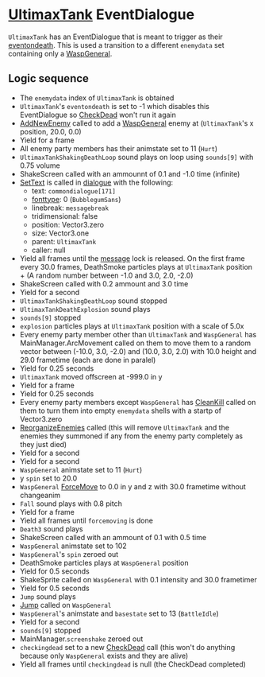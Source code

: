# [UltimaxTank](../../Enemy%20actions/Enemies/UltimaxTank.md) EventDialogue
`UltimaxTank` has an EventDialogue that is meant to trigger as their [eventondeath](../../Actors%20states/Enemy%20features.md#eventondeath). This is used a transition to a different `enemydata` set containing only a [WaspGeneral](../../Enemy%20actions/Enemies/WaspGeneral.md).

## Logic sequence

- The `enemydata` index of `UltimaxTank` is obtained
- `UltimaxTank`'s `eventondeath` is set to -1 which disables this EventDialogue so [CheckDead](../Action%20coroutines/CheckDead.md) won't run it again
- [AddNewEnemy](../../Actors%20states/Enemy%20party%20members/AddNewEnemy.md) called to add a [WaspGeneral](../../Enemy%20actions/Enemies/WaspGeneral.md) enemy at (`UltimaxTank`'s x position, 20.0, 0.0)
- Yield for a frame
- All enemy party members has their animstate set to 11 (`Hurt`)
- `UltimaxTankShakingDeathLoop` sound plays on loop using `sounds[9]` with 0.75 volume
- ShakeScreen called with an ammounnt of 0.1 and -1.0 time (infinite)
- [SetText](../../../SetText/SetText.md) is called in [dialogue](../../../SetText/Dialogue%20mode.md#dialogue-mode) with the following:
    - text: `commondialogue[171]`
    - [fonttype](../../../SetText/Notable%20states.md#fonttype): 0 (`BubblegumSans`)
    - linebreak: `messagebreak`
    - tridimensional: false
    - position: Vector3.zero
    - size: Vector3.one
    - parent: `UltimaxTank`
    - caller: null
- Yield all frames until the [message](../../../SetText/Notable%20states.md#message) lock is released. On the first frame every 30.0 frames, DeathSmoke particles plays at `UltimaxTank` position + (A random number between -1.0 and 3.0, 2.0, -2.0)
- ShakeScreen called with 0.2 ammount and 3.0 time
- Yield for a second
- `UltimaxTankShakingDeathLoop` sound stopped
- `UltimaxTankDeathExplosion` sound plays
- `sounds[9]` stopped
- `explosion` particles plays at `UltimaxTank` position with a scale of 5.0x
- Every enemy party member other than `UltimaxTank` and `WaspGeneral` has MainManager.ArcMovement called on them to move them to a random vector between (-10.0, 3.0, -2.0) and (10.0, 3.0, 2.0) with 10.0 height and 29.0 frametime (each are done in paralel)
- Yield for 0.25 seconds
- `UltimaxTank` moved offscreen at -999.0 in y
- Yield for a frame
- Yield for 0.25 seconds
- Every enemy party members except `WaspGeneral` has [CleanKill](../../Actors%20states/CleanKill.md) called on them to turn them into empty `enemydata` shells with a startp of Vector3.zero
- [ReorganizeEnemies](../../Actors%20states/Enemy%20party%20members/ReorganizeEnemies.md) called (this will remove `UltimaxTank` and the enemies they summoned if any from the enemy party completely as they just died)
- Yield for a second
- Yield for a second
- `WaspGeneral` animstate set to 11 (`Hurt`)
- y `spin` set to 20.0
- `WaspGeneral` [ForceMove](../../../Entities/EntityControl/EntityControl%20Methods.md#forcemove) to 0.0 in y and z with 30.0 frametime without changeanim
- `Fall` sound plays with 0.8 pitch
- Yield for a frame
- Yield all frames until `forcemoving` is done
- `Death3` sound plays
- ShakeScreen called with an ammount of 0.1 with 0.5 time
- `WaspGeneral` animstate set to 102
- `WaspGeneral`'s `spin` zeroed out
- DeathSmoke particles plays at `WaspGeneral` position
- Yield for 0.5 seconds
- ShakeSprite called on `WaspGeneral` with 0.1 intensity and 30.0 frametimer
- Yield for 0.5 seconds
- `Jump` sound plays
- [Jump](../../../Entities/EntityControl/EntityControl%20Methods.md#jump) called on `WaspGeneral`
- `WaspGeneral`'s animstate and `basestate` set to 13 (`BattleIdle`)
- Yield for a second
- `sounds[9]` stopped
- MainManager.`screenshake` zeroed out
- `checkingdead` set to a new [CheckDead](../Action%20coroutines/CheckDead.md) call (this won't do anything because only `WaspGeneral` exists and they are alive)
- Yield all frames until `checkingdead` is null (the CheckDead completed)
